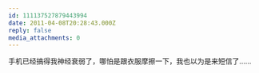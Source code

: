 ```yaml
---
id: 111137527879443994
date: 2011-04-08T20:28:43.000Z
reply: false
media_attachments: 0
---
```


手机已经搞得我神经衰弱了，哪怕是跟衣服摩擦一下，我也以为是来短信了……


